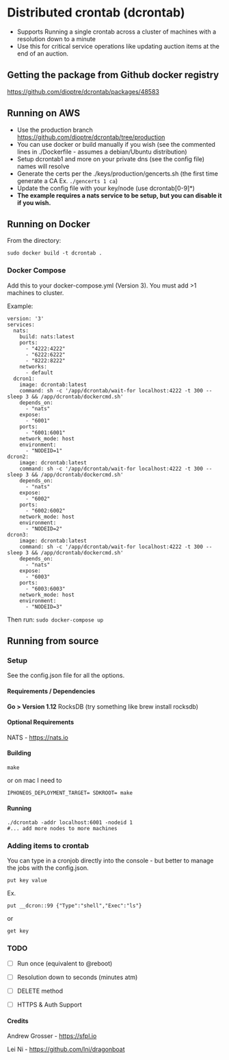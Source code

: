 # Distributed crontab (dcrontab)

* Supports Running a single crontab across a cluster of machines with a resolution down to a minute
* Use this for critical service operations like updating auction items at the end of an auction.


## Getting the package from Github docker registry

https://github.com/dioptre/dcrontab/packages/48583

## Running on AWS
* Use the production branch https://github.com/dioptre/dcrontab/tree/production
* You can use docker or build manually if you wish (see the commented lines in ./Dockerfile - assumes a debian/Ubuntu distribution)
* Setup dcrontab1 and more on your private dns (see the config file) names will resolve
* Generate the certs per the ./keys/production/gencerts.sh (the first time generate a CA Ex. ```./gencerts 1 ca```)
* Update the config file with your key/node (use dcrontab[0-9]*)
* **The example requires a nats service to be setup, but you can disable it if you wish.**

## Running on Docker
From the directory:

```sudo docker build -t dcrontab .```

### Docker Compose
Add this to your docker-compose.yml (Version 3). You must add >1 machines to cluster.

Example:
```
version: '3'
services:
  nats:
    build: nats:latest
    ports:
      - "4222:4222"
      - "6222:6222"
      - "8222:8222"
    networks:
      - default
  dcron1:
    image: dcrontab:latest
    command: sh -c '/app/dcrontab/wait-for localhost:4222 -t 300 -- sleep 3 && /app/dcrontab/dockercmd.sh'
    depends_on:
      - "nats"
    expose:
      - "6001"
    ports:
      - "6001:6001"
    network_mode: host  
    environment:
      - "NODEID=1"   
dcron2:
    image: dcrontab:latest
    command: sh -c '/app/dcrontab/wait-for localhost:4222 -t 300 -- sleep 3 && /app/dcrontab/dockercmd.sh'
    depends_on:
      - "nats"
    expose:
      - "6002"
    ports:
      - "6002:6002"
    network_mode: host  
    environment:
      - "NODEID=2"   
dcron3:
    image: dcrontab:latest
    command: sh -c '/app/dcrontab/wait-for localhost:4222 -t 300 -- sleep 3 && /app/dcrontab/dockercmd.sh'
    depends_on:
      - "nats"
    expose:
      - "6003"
    ports:
      - "6003:6003"
    network_mode: host  
    environment:
      - "NODEID=3"         
```

Then run:
```sudo docker-compose up```

## Running from source

### Setup

See the config.json file for all the options.

#### Requirements / Dependencies
**Go > Version 1.12**
RocksDB (try something like brew install rocksdb)

#### Optional Requirements

NATS - https://nats.io

#### Building

```
make
```

or on mac I need to

```
IPHONEOS_DEPLOYMENT_TARGET= SDKROOT= make
```

#### Running

```
./dcrontab -addr localhost:6001 -nodeid 1
#... add more nodes to more machines
```

### Adding items to crontab
You can type in a cronjob directly into the console - but better to manage the jobs with the config.json.
```
put key value
```
Ex.
```
put __dcron::99 {"Type":"shell","Exec":"ls"}
```
or 
```
get key
```

### TODO

- [ ] Run once (equivalent to @reboot)
- [ ] Resolution down to seconds (minutes atm)
- [ ] DELETE method
- [ ] HTTPS & Auth Support


#### Credits

Andrew Grosser - https://sfpl.io

Lei Ni - https://github.com/lni/dragonboat
